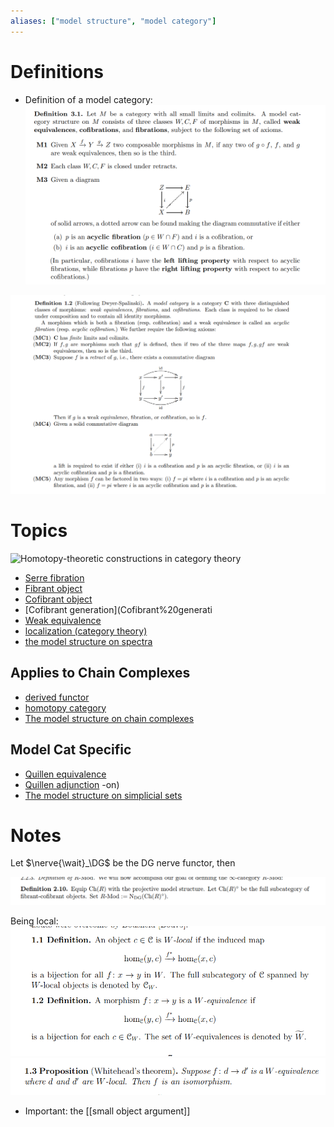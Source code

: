 ```yaml
---
aliases: ["model structure", "model category"]
---
```


# Definitions

- Definition of a model category:
![](../attachments/Pasted%20image%2020210505015517.png)

![](../attachments/Pasted%20image%2020210516135205.png)


# Topics
![Homotopy-theoretic constructions in category theory](Classical%20category%20theory.md#^72ca2f)

- [Serre fibration](Serre%20fibration.md)
- [Fibrant object](Fibrant%20object)
- [Cofibrant object](Cofibrant%20object)
- [Cofibrant generation](Cofibrant%20generati
- [Weak equivalence](Weak%20equivalence.md)
- [localization (category theory)](localization%20(category%20theory).md)
- [the model structure on spectra](the%20model%20structure%20on%20spectra)

## Applies to Chain Complexes
- [derived functor](derived%20functor.md)
- [homotopy category](homotopy%20category.md)
- [The model structure on chain complexes](The%20model%20structure%20on%20chain%20complexes)

## Model Cat Specific
- [Quillen equivalence](Quillen%20equivalence.md)
- [Quillen adjunction](Quillen%20adjunction.md)
-on)
- [The model structure on simplicial sets](The%20model%20structure%20on%20simplicial%20sets.md)

# Notes
Let $\nerve{\wait}_\DG$ be the DG nerve functor, then

![](../attachments/Pasted%20image%2020210516135955.png)

Being local:
![](../attachments/Pasted%20image%2020210603191103.png)
![](../attachments/Pasted%20image%2020210603191120.png)

- Important: the [[small object argument]]
